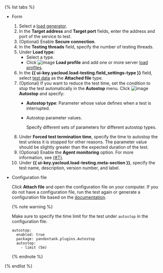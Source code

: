 {% list tabs %}

- Form

   1. Select a [load generator](../../load-testing/concepts/load-generator.md).
   1. In the **Target address** and **Target port** fields, enter the address and port of the service to test.
   1. (Optional) Enable **Secure connection**.
   1. In the **Testing threads** field, specify the number of testing threads.
   1. Under **Load type**:
      * Select a type.
      * Click ![image](../../_assets/plus-sign.svg) **Load profile** and add one or more server [load profiles](../../load-testing/concepts/load-profile.md).
   1. In the **{{ ui-key.yacloud.load-testing.field_settings-type }}** field, select [test data](../../load-testing/concepts/payload.md) as the **Attached file** type.
   1. (Optional) If you want to reduce the test time, set the condition to stop the test automatically in the **Autostop** menu. Click ![image](../../_assets/plus-sign.svg) **Autostop** and specify:
      * **Autostop type**: Parameter whose value defines when a test is interrupted.
      * Autostop parameter values.

         Specify different sets of parameters for different autostop types.
   1. Under **Forced test termination time**, specify the time to autostop the test unless it is stopped for other reasons. The parameter value should be slightly greater than the expected duration of the test.
   1. (Optional) Enable the **Agent monitoring** option. For more information, see [{#T}](../../load-testing/concepts/monitoring.md).
   1. Under **{{ ui-key.yacloud.load-testing.meta-section }}**, specify the test name, description, version number, and label.

- Configuration file

   Click **Attach file** and open the configuration file on your computer. If you do not have a configuration file, run the test again or generate a configuration file based on the [documentation](https://yandextank.readthedocs.io/en/latest/config_reference.html#phantom).

   {% note warning %}

   Make sure to specify the time limit for the test under `autostop` in the configuration file:

   ```
   autostop:
     enabled: true
     package: yandextank.plugins.Autostop
     autostop:
       - limit (5m)
   ```

   {% endnote %}

{% endlist %}
